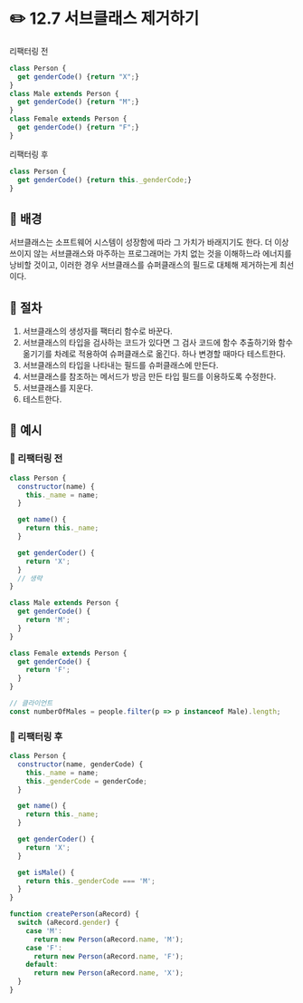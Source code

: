 # ✏️ 12.7 서브클래스 제거하기

리팩터링 전

```javascript
class Person {
  get genderCode() {return "X";}
}
class Male extends Person {
  get genderCode() {return "M";}
}
class Female extends Person {
  get genderCode() {return "F";}
}
```

리팩터링 후

```javascript
class Person {
  get genderCode() {return this._genderCode;}
}
```

## 🧷 배경

서브클래스는 소프트웨어 시스템이 성장함에 따라 그 가치가 바래지기도 한다. 더 이상 쓰이지 않는 서브클래스와 마주하는 프로그래머는 가치 없는 것을 이해하느라 에너지를 낭비할 것이고, 이러한 경우 서브클래스를 슈퍼클래스의 필드로 대체해 제거하는게 최선이다.

## 🧷 절차

1. 서브클래스의 생성자를 팩터리 함수로 바꾼다.
2. 서브클래스의 타입을 검사하는 코드가 있다면 그 검사 코드에 함수 추출하기와 함수 옮기기를 차례로 적용하여 슈퍼클래스로 옮긴다. 하나 변경할 때마다 테스트한다.
3. 서브클래스의 타입을 나타내는 필드를 슈퍼클래스에 만든다.
4. 서브클래스를 참조하는 메서드가 방금 만든 타입 필드를 이용하도록 수정한다.
5. 서브클래스를 지운다.
6. 테스트한다.

## 🧷 예시

### 🧷 리팩터링 전

```javascript
class Person {
  constructor(name) {
    this._name = name;
  }

  get name() {
    return this._name;
  }

  get genderCoder() {
    return 'X';
  }
  // 생략
}

class Male extends Person {
  get genderCode() {
    return 'M';
  }
}

class Female extends Person {
  get genderCode() {
    return 'F';
  }
}

// 클라이언트
const numberOfMales = people.filter(p => p instanceof Male).length;
```

### 🧷 리팩터링 후

```javascript
class Person {
  constructor(name, genderCode) {
    this._name = name;
    this._genderCode = genderCode;
  }

  get name() {
    return this._name;
  }

  get genderCoder() {
    return 'X';
  }

  get isMale() {
    return this._genderCode === 'M';
  }
}

function createPerson(aRecord) {
  switch (aRecord.gender) {
    case 'M':
      return new Person(aRecord.name, 'M');
    case 'F':
      return new Person(aRecord.name, 'F');
    default:
      return new Person(aRecord.name, 'X');
  }
}
```
